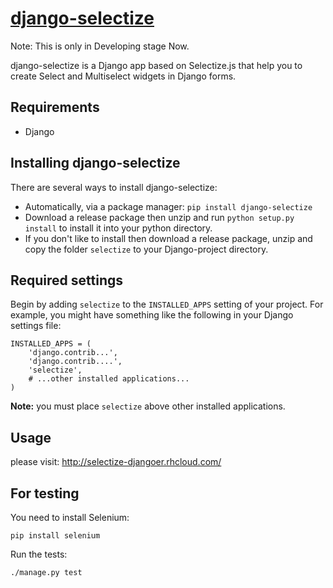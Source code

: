 [django-selectize](http://selectize-djangoer.rhcloud.com/)
=================

Note: This is only in Developing stage Now.

django-selectize  is a Django app based on Selectize.js that help you to create Select and Multiselect widgets in Django forms.


Requirements
------------

* Django


Installing django-selectize
---------------------------

There are several ways to install django-selectize:

* Automatically, via a package manager: `pip install django-selectize`
* Download a release package then unzip and run `python setup.py install` to install it into your python directory.
* If you don't like to install then download a release package, unzip and copy the folder `selectize` to your Django-project directory.


Required settings
-----------------

Begin by adding `selectize` to the `INSTALLED_APPS` setting of your project. For example, you might have something like the following in your Django settings file:

	INSTALLED_APPS = (
	    'django.contrib...',
	    'django.contrib....',
	    'selectize',
	    # ...other installed applications...
	)

**Note:** you must place `selectize` above other installed applications.

Usage
-----

please visit: <http://selectize-djangoer.rhcloud.com/>

For testing
-----------
You need to install Selenium:

    pip install selenium

Run the tests:

    ./manage.py test
